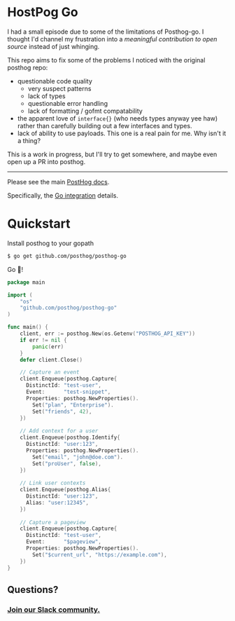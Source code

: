 # HostPog Go

I had a small episode due to some of the limitations of Posthog-go.
I thought I'd channel my frustration into a _meaningful contribution to open source_ instead of just whinging.

This repo aims to fix some of the problems I noticed with the original posthog repo:
- questionable code quality
    - very suspect patterns
    - lack of types
    - questionable error handling
    - lack of formatting / gofmt compatability
- the apparent love of `interface{}` (who needs types anyway yee haw) rather than carefully building out a few interfaces and types.
- lack of ability to use payloads. This one is a real pain for me. Why isn't it a thing?

This is a work in progress, but I'll try to get somewhere, and maybe even open up a PR into posthog.

---

Please see the main [PostHog docs](https://posthog.com/docs).

Specifically, the [Go integration](https://posthog.com/docs/integrations/go-integration) details.

# Quickstart

Install posthog to your gopath
```bash
$ go get github.com/posthog/posthog-go
```

Go 🦔!
```go
package main

import (
    "os"
    "github.com/posthog/posthog-go"
)

func main() {
    client, err := posthog.New(os.Getenv("POSTHOG_API_KEY"))
    if err != nil {
        panic(err)
    }
    defer client.Close()

    // Capture an event
    client.Enqueue(posthog.Capture{
      DistinctId: "test-user",
      Event:      "test-snippet",
      Properties: posthog.NewProperties().
        Set("plan", "Enterprise").
        Set("friends", 42),
    })
    
    // Add context for a user
    client.Enqueue(posthog.Identify{
      DistinctId: "user:123",
      Properties: posthog.NewProperties().
        Set("email", "john@doe.com").
        Set("proUser", false),
    })
    
    // Link user contexts
    client.Enqueue(posthog.Alias{
      DistinctId: "user:123",
      Alias: "user:12345",
    })
    
    // Capture a pageview
    client.Enqueue(posthog.Capture{
      DistinctId: "test-user",
      Event:      "$pageview",
      Properties: posthog.NewProperties().
        Set("$current_url", "https://example.com"),
    })
}

```

## Questions?

### [Join our Slack community.](https://join.slack.com/t/posthogusers/shared_invite/enQtOTY0MzU5NjAwMDY3LTc2MWQ0OTZlNjhkODk3ZDI3NDVjMDE1YjgxY2I4ZjI4MzJhZmVmNjJkN2NmMGJmMzc2N2U3Yjc3ZjI5NGFlZDQ)
